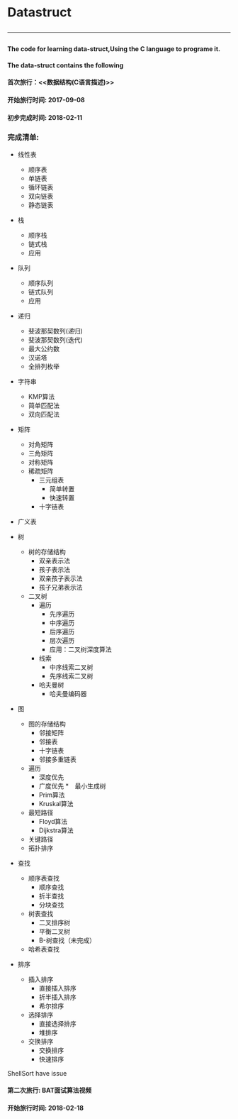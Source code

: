 # Datastruct<hr>

#### The code for learning data-struct,Using the C language to programe it.   
#### The data-struct contains the following   

#### 首次旅行：&lt;&lt;数据结构(C语言描述)&gt;&gt;
#### 开始旅行时间: 2017-09-08   
#### 初步完成时间: 2018-02-11

###  完成清单:

* 线性表
	* 顺序表
	* 单链表
	* 循环链表
	* 双向链表
	* 静态链表
* 栈
	* 顺序栈
	* 链式栈
	* 应用
* 队列
	* 顺序队列
	* 链式队列
	* 应用
* 递归
	* 斐波那契数列(递归)
	* 斐波那契数列(迭代)
	* 最大公约数
	* 汉诺塔
	* 全排列枚举
	
* 字符串
	* KMP算法
	* 简单匹配法
	* 双向匹配法
* 矩阵
	* 对角矩阵
	* 三角矩阵
	* 对称矩阵
	* 稀疏矩阵
		* 三元组表
			* 简单转置
			* 快速转置
		* 十字链表
* 广义表
* 树
	* 树的存储结构
		* 双亲表示法
		* 孩子表示法
		* 双亲孩子表示法
		* 孩子兄弟表示法
	* 二叉树
		* 遍历
			* 先序遍历
			* 中序遍历
			* 后序遍历
			* 层次遍历
			* 应用：二叉树深度算法
		* 线索
			* 中序线索二叉树
			* 先序线索二叉树
		* 哈夫曼树
			* 哈夫曼编码器
* 图
	* 图的存储结构
		* 邻接矩阵
		* 邻接表
		* 十字链表
		* 邻接多重链表
	* 遍历
		* 深度优先
		* 广度优先
	*　最小生成树
		* Prim算法
		* Kruskal算法
	* 最短路径
		* Floyd算法
		* Dijkstra算法
	* 关键路径
	* 拓扑排序
* 查找
	* 顺序表查找
		* 顺序查找
		* 折半查找
		* 分块查找
	* 树表查找
		* 二叉排序树
		* 平衡二叉树
		* B-树查找（未完成）
	* 哈希表查找
* 排序
	* 插入排序
		* 直接插入排序
		* 折半插入排序
		* 希尔排序
	* 选择排序
		* 直接选择排序
		* 堆排序
	* 交换排序
		* 交换排序
		* 快速排序
	

ShellSort have issue


#### 第二次旅行:   BAT面试算法视频
#### 开始旅行时间: 2018-02-18

